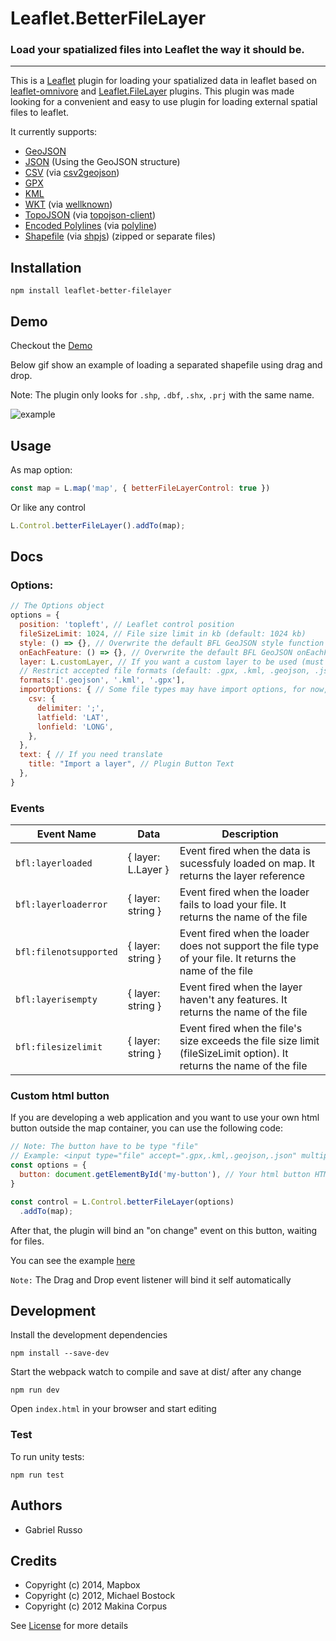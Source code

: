 # Leaflet.BetterFileLayer

### Load your spatialized files into Leaflet the way it should be.

---

This is a [Leaflet](http://leafletjs.com/) plugin for loading your spatialized data in leaflet based on [leaflet-omnivore](https://github.com/mapbox/leaflet-omnivore) and [Leaflet.FileLayer](https://github.com/makinacorpus/Leaflet.FileLayer) plugins.
This plugin was made looking for a convenient and easy to use plugin for loading external spatial files to leaflet. 

It currently supports:

* [GeoJSON](http://geojson.org/)
* [JSON](http://geojson.org/) (Using the GeoJSON structure)
* [CSV](http://en.wikipedia.org/wiki/Comma-separated_values) (via [csv2geojson](https://github.com/mapbox/csv2geojson))
* [GPX](https://wiki.openstreetmap.org/wiki/GPX)
* [KML](http://developers.google.com/kml/documentation/)
* [WKT](http://en.wikipedia.org/wiki/Well-known_text) (via [wellknown](https://github.com/mapbox/wellknown))
* [TopoJSON](https://github.com/mbostock/topojson) (via [topojson-client](https://github.com/topojson/topojson-client))
* [Encoded Polylines](https://developers.google.com/maps/documentation/utilities/polylinealgorithm) (via [polyline](https://github.com/mapbox/polyline))
* [Shapefile](https://en.wikipedia.org/wiki/Shapefile) (via [shpjs](https://github.com/calvinmetcalf/shapefile-js/tree/gh-pages)) (zipped or separate files)

## Installation

```commandline
npm install leaflet-better-filelayer
```

## Demo

Checkout the [Demo](https://gabriel-russo.github.io/Leaflet.BetterFileLayer/example/)

Below gif show an example of loading a separated shapefile using drag and drop.

Note: The plugin only looks for `.shp`, `.dbf`, `.shx`, `.prj` with the same name.

![example](docs/images/example.gif)

## Usage

As map option:

```js
const map = L.map('map', { betterFileLayerControl: true })
```

Or like any control

```js
L.Control.betterFileLayer().addTo(map);
```

## Docs

### Options:
```js
// The Options object
options = {
  position: 'topleft', // Leaflet control position
  fileSizeLimit: 1024, // File size limit in kb (default: 1024 kb)
  style: () => {}, // Overwrite the default BFL GeoJSON style function
  onEachFeature: () => {}, // Overwrite the default BFL GeoJSON onEachFeature function
  layer: L.customLayer, // If you want a custom layer to be used (must be a GeoJSON class inheritance)
  // Restrict accepted file formats (default: .gpx, .kml, .geojson, .json, .csv, .topojson, .wkt, .shp, .shx, .prj, .dbf, .zip)
  formats:['.geojson', '.kml', '.gpx'],
  importOptions: { // Some file types may have import options, for now, just csv is documented
    csv: {
      delimiter: ';',
      latfield: 'LAT',
      lonfield: 'LONG',
    },
  },
  text: { // If you need translate
    title: "Import a layer", // Plugin Button Text
  },
}
```

### Events

| Event Name                   | Data               | Description                                                                                                          |
|------------------------------|--------------------|----------------------------------------------------------------------------------------------------------------------|
| `bfl:layerloaded`            | { layer: L.Layer } | Event fired when the data is sucessfuly loaded on map. It returns the layer reference                                |
| `bfl:layerloaderror`         | { layer: string }  | Event fired when the loader fails to load your file. It returns the name of the file                                 |
| `bfl:filenotsupported`       | { layer: string }  | Event fired when the loader does not support the file type of your file. It returns the name of the file             |
| `bfl:layerisempty`         | { layer: string }  | Event fired when the layer haven't any features. It returns the name of the file                                     |
| `bfl:filesizelimit`         | { layer: string }  | Event fired when the file's size exceeds the file size limit (fileSizeLimit option). It returns the name of the file |


### Custom html button

If you are developing a web application and you want to use your own html button outside the map container, you can use the following code:

```js
// Note: The button have to be type "file"
// Example: <input type="file" accept=".gpx,.kml,.geojson,.json" multiple />
const options = {
  button: document.getElementById('my-button'), // Your html button HTML reference
}

const control = L.Control.betterFileLayer(options)
  .addTo(map);
```
After that, the plugin will bind an "on change" event on this button, waiting for files.

You can see the example [here](https://gabriel-russo.github.io/Leaflet.BetterFileLayer/example/with-button.html)

`Note:` The Drag and Drop event listener will bind it self automatically

## Development

Install the development dependencies
```commandline
npm install --save-dev
```

Start the webpack watch to compile and save at dist/ after any change
```commandline
npm run dev
```

Open `index.html` in your browser and start editing

### Test

To run unity tests:
```commandline
npm run test
```

## Authors
- Gabriel Russo

## Credits

- Copyright (c) 2014, Mapbox
- Copyright (c) 2012, Michael Bostock
- Copyright (c) 2012 Makina Corpus

See [License](https://github.com/gabriel-russo/Leaflet.BetterFileLayer/blob/master/LICENSE) for more details
